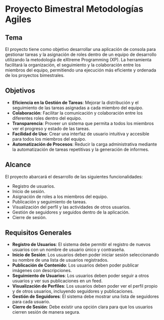 # Proyecto Bimestral Metodologías Agiles

## Tema

El proyecto tiene como objetivo desarrollar una aplicación de consola para gestionar tareas y la asignación de roles dentro de un equipo de desarrollo utilizando la metodología de eXtreme Programming (XP). La herramienta facilitará la organización, el seguimiento y la colaboración entre los miembros del equipo, permitiendo una ejecución más eficiente y ordenada de los proyectos bimestrales.

## Objetivos

- **Eficiencia en la Gestión de Tareas**: Mejorar la distribución y el seguimiento de las tareas asignadas a cada miembro del equipo.
- **Colaboración**: Facilitar la comunicación y colaboración entre los diferentes roles dentro del equipo.
- **Transparencia**: Proveer un sistema que permita a todos los miembros ver el progreso y estado de las tareas.
- **Facilidad de Uso**: Crear una interfaz de usuario intuitiva y accesible para todos los miembros del equipo.
- **Automatización de Procesos**: Reducir la carga administrativa mediante la automatización de tareas repetitivas y la generación de informes.

## Alcance

El proyecto abarcará el desarrollo de las siguientes funcionalidades:

- Registro de usuarios.
- Inicio de sesión.
- Asignación de roles a los miembros del equipo.
- Publicación y seguimiento de tareas.
- Visualización del perfil y las actividades de otros usuarios.
- Gestión de seguidores y seguidos dentro de la aplicación.
- Cierre de sesión.

## Requisitos Generales

- **Registro de Usuarios**: El sistema debe permitir el registro de nuevos usuarios con un nombre de usuario único y contraseña.
- **Inicio de Sesión**: Los usuarios deben poder iniciar sesión seleccionando su nombre de una lista de usuarios registrados.
- **Publicación de Contenido**: Los usuarios deben poder publicar imágenes con descripciones.
- **Seguimiento de Usuarios**: Los usuarios deben poder seguir a otros usuarios y ver sus publicaciones en un feed.
- **Visualización de Perfiles**: Los usuarios deben poder ver el perfil propio y de otros usuarios, incluyendo seguidores y publicaciones.
- **Gestión de Seguidores**: El sistema debe mostrar una lista de seguidores para cada usuario.
- **Cierre de Sesión**: Debe existir una opción clara para que los usuarios cierren sesión de manera segura.
